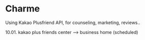# Charme
Using Kakao Plusfriend API,
for counseling,
    marketing,
    reviews..

10.01. kakao plus friends center --> business home (scheduled)
